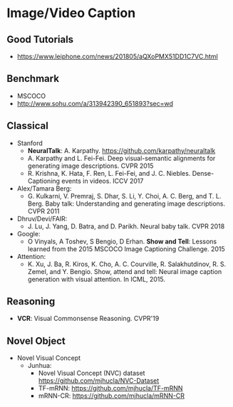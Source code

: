 # Image/Video Caption

## Good Tutorials
- https://www.leiphone.com/news/201805/aQXoPMX51DD1C7VC.html

## Benchmark
- MSCOCO
- http://www.sohu.com/a/313942390_651893?sec=wd

## Classical
- Stanford
	- **NeuralTalk**: A. Karpathy. https://github.com/karpathy/neuraltalk
	- A. Karpathy and L. Fei-Fei. Deep visual-semantic alignments for generating image descriptions. CVPR 2015
	- R. Krishna, K. Hata, F. Ren, L. Fei-Fei, and J. C. Niebles. Dense-Captioning events in videos. ICCV 2017
- Alex/Tamara Berg:
	- G. Kulkarni, V. Premraj, S. Dhar, S. Li, Y. Choi, A. C. Berg, and T. L. Berg. Baby talk: Understanding and generating image descriptions. CVPR 2011
- Dhruv/Devi/FAIR:
	- J. Lu, J. Yang, D. Batra, and D. Parikh. Neural baby talk. CVPR 2018
- Google:
	- O Vinyals, A Toshev, S Bengio, D Erhan. **Show and Tell**: Lessons learned from the 2015 MSCOCO Image Captioning Challenge. 2015
- Attention:
	- K. Xu, J. Ba, R. Kiros, K. Cho, A. C. Courville, R. Salakhutdinov, R. S. Zemel, and Y. Bengio. Show, attend and tell: Neural image caption generation with visual attention. In ICML, 2015.

## Reasoning
- **VCR**: Visual Commonsense Reasoning. CVPR'19

## Novel Object
- Novel Visual Concept
	- Junhua: 
		- Novel Visual Concept (NVC) dataset https://github.com/mjhucla/NVC-Dataset
		- TF-mRNN: https://github.com/mjhucla/TF-mRNN
		- mRNN-CR: https://github.com/mjhucla/mRNN-CR